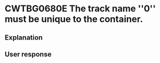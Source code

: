 # CWTBG0680E The track name ''0'' must be unique to the container.

## Explanation

## User response